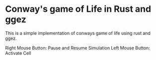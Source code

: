 # Conway's game of Life in Rust and ggez

This is a simple implementation of conways game of life using rust and ggez. 

Right Mouse Button: Pause and Resume Simulation
Left Mouse Button: Activate Cell